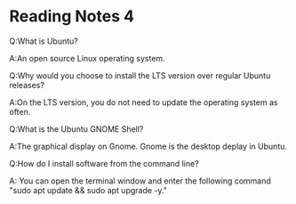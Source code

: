 # Reading Notes 4

Q:What is Ubuntu?

A:An open source Linux operating system.

Q:Why would you choose to install the LTS version over regular Ubuntu releases?

A:On the LTS version, you do not need to update the operating system as often.

Q:What is the Ubuntu GNOME Shell?

A:The graphical display on Gnome. Gnome is the desktop deplay in Ubuntu.

Q:How do I install software from the command line?

A: You can open the terminal window and enter the following command "sudo apt update && sudo apt upgrade -y."

